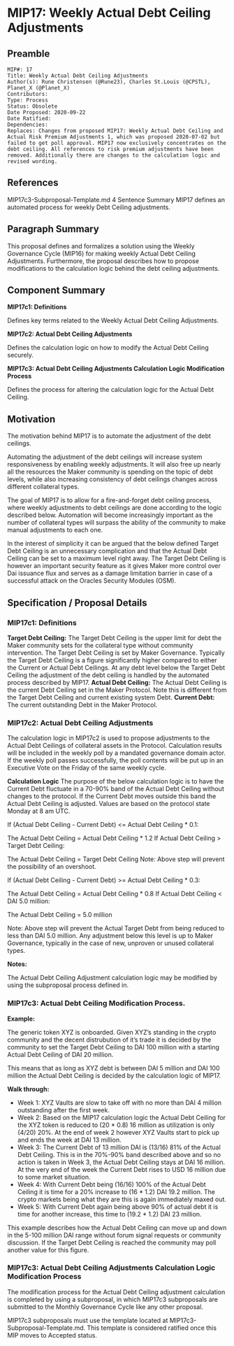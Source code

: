 # MIP17: Weekly Actual Debt Ceiling Adjustments

## Preamble
```
MIP#: 17
Title: Weekly Actual Debt Ceiling Adjustments
Author(s): Rune Christensen (@Rune23), Charles St.Louis (@CPSTL), Planet_X (@Planet_X)
Contributors:
Type: Process
Status: Obsolete 
Date Proposed: 2020-09-22
Date Ratified:
Dependencies:
Replaces: Changes from proposed MIP17: Weekly Actual Debt Ceiling and Actual Risk Premium Adjustments 1, which was proposed 2020-07-02 but failed to get poll approval. MIP17 now exclusively concentrates on the debt ceiling. All references to risk premium adjustments have been removed. Additionally there are changes to the calculation logic and revised wording.
```
## References
MIP17c3-Subproposal-Template.md 4
Sentence Summary
MIP17 defines an automated process for weekly Debt Ceiling adjustments.

## Paragraph Summary
This proposal defines and formalizes a solution using the Weekly Governance Cycle (MIP16) for making weekly Actual Debt Ceiling Adjustments. Furthermore, the proposal describes how to propose modifications to the calculation logic behind the debt ceiling adjustments.

## Component Summary
**MIP17c1: Definitions**

Defines key terms related to the Weekly Actual Debt Ceiling Adjustments.

**MIP17c2: Actual Debt Ceiling Adjustments**

Defines the calculation logic on how to modify the Actual Debt Ceiling securely.

**MIP17c3: Actual Debt Ceiling Adjustments Calculation Logic Modification Process**

Defines the process for altering the calculation logic for the Actual Debt Ceiling.

## Motivation
The motivation behind MIP17 is to automate the adjustment of the debt ceilings.

Automating the adjustment of the debt ceilings will increase system responsiveness by enabling weekly adjustments. It will also free up nearly all the resources the Maker community is spending on the topic of debt levels, while also increasing consistency of debt ceilings changes across different collateral types.

The goal of MIP17 is to allow for a fire-and-forget debt ceiling process, where weekly adjustments to debt ceilings are done according to the logic described below. Automation will become increasingly important as the number of collateral types will surpass the ability of the community to make manual adjustments to each one.

In the interest of simplicity it can be argued that the below defined Target Debt Ceiling is an unnecessary complication and that the Actual Debt Ceiling can be set to a maximum level right away. The Target Debt Ceiling is however an important security feature as it gives Maker more control over Dai issuance flux and serves as a damage limitation barrier in case of a successful attack on the Oracles Security Modules (OSM).

## Specification / Proposal Details

### MIP17c1: Definitions

**Target Debt Ceiling:** The Target Debt Ceiling is the upper limit for debt the Maker community sets for the collateral type without community intervention. The Target Debt Ceiling is set by Maker Governance. Typically the Target Debt Ceiling is a figure significantly higher compared to either the Current or Actual Debt Ceilings. At any debt level below the Target Debt Ceiling the adjustment of the debt ceiling is handled by the automated process described by MIP17.
**Actual Debt Ceiling:** The Actual Debt Ceiling is the current Debt Ceiling set in the Maker Protocol. Note this is different from the Target Debt Ceiling and current existing system Debt.
**Current Debt:** The current outstanding Debt in the Maker Protocol.


### MIP17c2: Actual Debt Ceiling Adjustments
The calculation logic in MIP17c2 is used to propose adjustments to the Actual Debt Ceilings of collateral assets in the Protocol. Calculation results will be included in the weekly poll by a mandated governance domain actor. If the weekly poll passes successfully, the poll contents will be put up in an Executive Vote on the Friday of the same weekly cycle.

**Calculation Logic**
The purpose of the below calculation logic is to have the Current Debt fluctuate in a 70-90% band of the Actual Debt Ceiling without changes to the protocol. If the Current Debt moves outside this band the Actual Debt Ceiling is adjusted. Values are based on the protocol state Monday at 8 am UTC.

If (Actual Debt Ceiling - Current Debt) <= Actual Debt Ceiling * 0.1:

The Actual Debt Ceiling = Actual Debt Ceiling * 1.2
If Actual Debt Ceiling > Target Debt Ceiling:

The Actual Debt Ceiling = Target Debt Ceiling
Note: Above step will prevent the possibility of an overshoot.

If (Actual Debt Ceiling - Current Debt) >= Actual Debt Ceiling * 0.3:

The Actual Debt Ceiling = Actual Debt Ceiling * 0.8
If Actual Debt Ceiling < DAI 5.0 million:

The Actual Debt Ceiling = 5.0 million

Note: Above step will prevent the Actual Target Debt from being reduced to less than DAI 5.0 million. Any adjustment below this level is up to Maker Governance, typically in the case of new, unproven or unused collateral types.

**Notes:**

The Actual Debt Ceiling Adjustment calculation logic may be modified by using the subproposal process defined in. 

### MIP17c3: Actual Debt Ceiling Modification Process.

**Example:**

The generic token XYZ is onboarded. Given XYZ’s standing in the crypto community and the decent distrubution of it’s trade it is decided by the community to set the Target Debt Ceiling to DAI 100 million with a starting Actual Debt Ceiling of DAI 20 million.

This means that as long as XYZ debt is between DAI 5 million and DAI 100 million the Actual Debt Ceiling is decided by the calculation logic of MIP17.

**Walk through:**

- Week 1: XYZ Vaults are slow to take off with no more than DAI 4 million outstanding after the first week.
- Week 2: Based on the MIP17 calculation logic the Actual Debt Ceiling for the XYZ token is reduced to (20 * 0.8) 16 million as utilization is only (4/20) 20%. At the end of week 2 however XYZ Vaults start to pick up and ends the week at DAI 13 million.
- Week 3: The Current Debt of 13 million DAI is (13/16) 81% of the Actual Debt Ceiling. This is in the 70%-90% band described above and so no action is taken in Week 3, the Actual Debt Ceiling stays at DAI 16 million. At the very end of the week the Current Debt rises to USD 16 million due to some market situation.
- Week 4: With Current Debt being (16/16) 100% of the Actual Debt Ceiling it is time for a 20% increase to (16 * 1.2) DAI 19.2 million. The crypto markets being what they are this is again immediately maxed out.
- Week 5: With Current Debt again being above 90% of actual debt it is time for another increase, this time to (19.2 * 1.2) DAI 23 million.

This example describes how the Actual Debt Ceiling can move up and down in the 5-100 million DAI range without forum signal requests or community discussion. If the Target Debt Ceiling is reached the community may poll another value for this figure.

### MIP17c3: Actual Debt Ceiling Adjustments Calculation Logic Modification Process

The modification process for the Actual Debt Ceiling adjustment calculation is completed by using a subproposal, in which MIP17c3 subproposals are submitted to the Monthly Governance Cycle like any other proposal.

MIP17c3 subproposals must use the template located at MIP17c3-Subproposal-Template.md. This template is considered ratified once this MIP moves to Accepted status.
